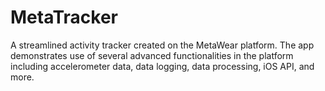 MetaTracker
=================

A streamlined activity tracker created on the MetaWear platform. The app demonstrates use of several advanced functionalities in the platform including accelerometer data, data logging, data processing, iOS API, and more.
